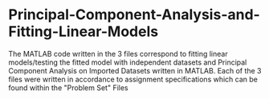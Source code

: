 # Principal-Component-Analysis-and-Fitting-Linear-Models
The MATLAB code written in the 3 files correspond to fitting linear models/testing the fitted model with independent datasets and Principal Component Analysis on Imported Datasets written in MATLAB. Each of the 3 files were written in accordance to assignment specifications which can be found within the "Problem Set" Files

